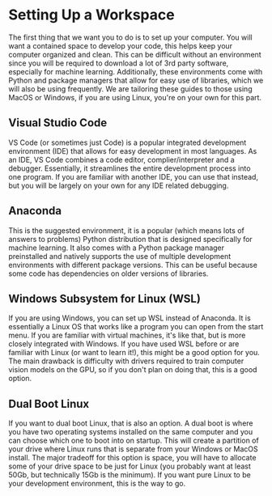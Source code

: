 # Setting Up a Workspace
The first thing that we want you to do is to set up your computer. You will want a contained space to develop your code, this helps keep your computer organized and clean. This can be difficult without an environment since you will be required to download a lot of 3rd party software, especially for machine learning. Additionally, these environments come with Python and package managers that allow for easy use of libraries, which we will also be using frequently. We are tailoring these guides to those using MacOS or Windows, if you are using Linux, you're on your own for this part.

## Visual Studio Code
VS Code (or sometimes just Code) is a popular integrated development environment (IDE) that allows for easy development in most languages. As an IDE, VS Code combines a code editor, complier/interpreter and a debugger. Essentially, it streamlines the entire development process into one program. If you are familiar with another IDE, you can use that instead, but you will be largely on your own for any IDE related debugging.

## Anaconda
This is the suggested environment, it is a popular (which means lots of answers to problems) Python distribution that is designed specifically for machine learning. It also comes with a Python package manager preinstalled and natively supports the use of multiple development environments with different package versions. This can be useful because some code has dependencies on older versions of libraries.

## Windows Subsystem for Linux (WSL)
If you are using Windows, you can set up WSL instead of Anaconda. It is essentially a Linux OS that works like a program you can open from the start menu. If you are familiar with virtual machines, it's like that, but is more closely integrated with Windows. If you have used WSL before or are familiar with Linux (or want to learn it!), this might be a good option for you. The main drawback is difficulty with drivers required to train computer vision models on the GPU, so if you don't plan on doing that, this is a good option.

## Dual Boot Linux
If you want to dual boot Linux, that is also an option. A dual boot is where you have two operating systems installed on the same computer and you can choose which one to boot into on startup. This will create a partition of your drive where Linux runs that is separate from your Windows or MacOS install. The major tradeoff for this option is space, you will have to allocate some of your drive space to be just for Linux (you probably want at least 50Gb, but technically 15Gb is the minimum). If you want pure Linux to be your development environment, this is the way to go.
